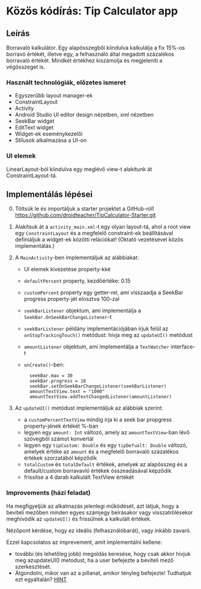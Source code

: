 # Közös kódírás: Tip Calculator app

## Leírás

Borravaló kalkulátor. Egy alapösszegből kiindulva kalkulálja a fix 15%-os borravó értékét, illetve egy, a felhasználó által megadott százalékos borravaló értékét. Mindkét értékhez kiszámolja és megjeleníti a végösszeget is.

### Használt technológiák, előzetes ismeret

* Egyszerűbb layout manager-ek
* ConstraintLayout
* Activity
* Android Studio UI editor design nézetben, xml nézetben
* SeekBar widget
* EditText widget
* Widget-ek eseménykezelői
* Stílusok alkalmazása a UI-on

### UI elemek

LinearLayout-ból kiindulva egy meglévő view-t alakítunk át ConstraintLayout-tá. 

## Implementálás lépései

0. Töltsük le és importáljuk a starter projektet a GitHub-ról! 
    https://github.com/droidteacher/TipCalculator-Starter.git

1. Alakítsuk át a `activity_main.xml`-t egy olyan layout-tá, ahol a root view egy `ConstraintLayout` és a megfelelő constraint-ek beállításával definiáljuk a widget-ek közötti relációkat! (Oktató vezetésével közös implementálás.)

2. A `MainActivity`-ben implementáljuk az alábbiakat:
    * UI elemek kivezetése property-kké
    * `defaultPercent` property, kezdőértéke: 0.15
    * `customPercent` property egy getter-rel, ami visszaadja a SeekBar progress property-jét elosztva 100-zal
    * `seekBarListener` objektum, ami implementálja a `SeekBar.OnSeekBarChangeListener`-t
    * `seekBarListener` példány implementációjában írjuk felül az `onStopTrackingTouch()` metódust: hívja meg az `updateUI()` metódust
    * `amountListener` objektum, ami implementálja a `TextWatcher` interface-t
    * `onCreate()`-ben: 

            seekBar.max = 30
            seekBar.progress = 18
            seekBar.setOnSeekBarChangeListener(seekBarListener)
            amountTextView.text = "1000"
            amountTextView.addTextChangedListener(amountListener)

3. Az `updateUI()` metódust implementáljuk az alábbiak szerint:
    * a `customPercentTextView` mindig írja ki a seek bar propgress property-jének értékét %-ban
    * legyen egy `amount: Int` változó, amely az `amountTextView`-ban lévő szövegből számot konvertál
    * legyen egy `tipCustom: Double` és egy `tipDefualt: Double` változó, amelyek értéke az `amount` és a megfelelő borravaló százalékos értékek szorzatából képződik
    * `totalCustom` és `totalDefault` értékek, amelyek az alapösszeg és a default/custom borravavló értékek összeadásával képződik
    * frissítse a 4 darab kalkulált TextView értékét

### Improvements (házi feladat)

Ha megfigyeljük az alkalmazás jelenlegi működését, azt látjuk, hogy a beviteli mezőben minden egyes számjegy beírásakor vagy visszatrölésekor meghívódik az `updateUI()` és frissülnek a kalkulált értékek.

Nézőpont kérdése, hogy ez ideális (felhasználóbarát), vagy inkább zavaró.

Ezzel kapcsolatos az imprevement, amit implementálni kellene:

* további (és lehetőleg jobb) megoldás keresése, hogy csak akkor hivjuk meg azupdateUI() metodust, ha a user befejezte a beviteli mező szerkesztését. 
* Átgondolni, mikor van az a pillanat, amikor tényleg befejezte! Tudhatjuk ezt egyáltalán? [HINT](https://stackoverflow.com/questions/3890033/how-to-remove-focus-from-single-edittext/37017712)

